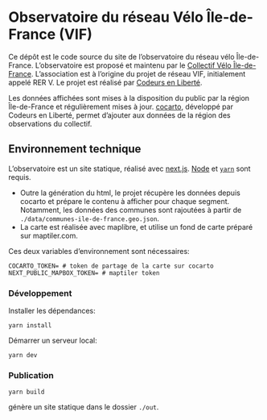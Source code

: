 # Observatoire du réseau Vélo Île-de-France (VIF)

Ce dépôt est le code source du site de l’observatoire du réseau vélo Île-de-France. L’observatoire est proposé et maintenu par le [Collectif Vélo Île-de-France](https://velo-iledefrance.fr). L’association est à l’origine du projet de réseau VIF, initialement appelé RER V. Le projet est réalisé par [Codeurs en Liberté](https://codeursenliberte.fr).

Les données affichées sont mises à la disposition du public par la région Île-de-France et régulièrement mises à jour. [cocarto](https://cocarto.com), développé par Codeurs en Liberté, permet d’ajouter aux données de la région des observations du collectif.

## Environnement technique

L’observatoire est un site statique, réalisé avec [next.js](https://nextjs.org/). [Node](https://nodejs.org/en/download/package-manager) et [`yarn`](https://classic.yarnpkg.com/lang/en/docs/install/#mac-stable) sont requis.

- Outre la génération du html, le projet récupère les données depuis cocarto et prépare le contenu à afficher pour chaque segment. Notamment, les données des communes sont rajoutées à partir de `./data/communes-ile-de-france.geo.json`.
- La carte est réalisée avec maplibre, et utilise un fond de carte préparé sur maptiler.com.

Ces deux variables d’environnement sont nécessaires:

```
COCARTO_TOKEN= # token de partage de la carte sur cocarto
NEXT_PUBLIC_MAPBOX_TOKEN= # maptiler token
```

### Développement

Installer les dépendances:

```
yarn install
```

Démarrer un serveur local:

```
yarn dev
```

### Publication

```
yarn build
```

génère un site statique dans le dossier `./out`.

##
